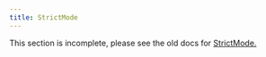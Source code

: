 ```yaml
---
title: StrictMode
---
```


<Wip>

This section is incomplete, please see the old docs for [StrictMode.](https://reactjs.org/docs/strict-mode.html)

</Wip>

<InlineToc />
